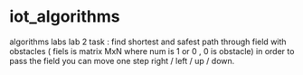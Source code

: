 # iot_algorithms
algorithms labs
lab 2 
task : find shortest and safest path through field with obstacles ( fiels is matrix MxN where num is 1 or 0 , 0 is obstacle)
      in order to pass the field you can move one step right / left / up / down.
